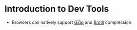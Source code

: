 # Introduction to Dev Tools

- Browsers can natively support [GZip](https://www.gzip.org/) and [Brotli](https://github.com/google/brotli) compression.